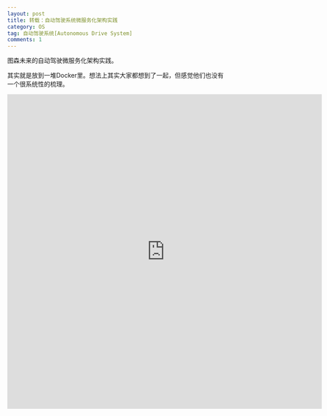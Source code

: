 ```yaml
---
layout: post
title: 转载：自动驾驶系统微服务化架构实践
category: OS
tag: 自动驾驶系统[Autonomous Drive System]
comments: 1
---
```


图森未来的自动驾驶微服务化架构实践。

其实就是放到一堆Docker里。想法上其实大家都想到了一起，但感觉他们也没有一个很系统性的梳理。

<embed src="https://static001.geekbang.org/con/33/pdf/1032794887/file/%E3%80%90%E4%BF%AE%E6%94%B9%E5%90%8E%E5%8F%91%E5%B8%83%E3%80%91%E6%9C%80%E7%BB%88%E7%89%88-%E6%9D%8E%E6%B5%B7%E6%B3%89-%E8%87%AA%E5%8A%A8%E9%A9%BE%E9%A9%B6%E7%B3%BB%E7%BB%9F%E5%BE%AE%E6%9C%8D%E5%8A%A1%E5%8C%96%E6%9E%B6%E6%9E%84%E5%AE%9E%E8%B7%B5.pdf" width="720" height="720">